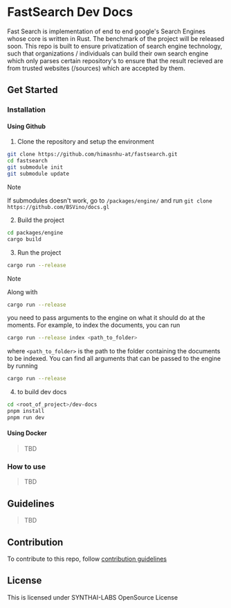 # FastSearch Dev Docs

Fast Search is implementation of end to end google's Search Engines whose core is written in Rust. The benchmark of the project will be released soon. This repo is built to ensure privatization of search engine technology, such that organizations / individuals can build their own search engine which only parses certain repository's to ensure that the result recieved are from trusted websites (/sources) which are accepted by them.

## Get Started

### Installation

#### Using Github

1. Clone the repository and setup the environment

```bash
git clone https://github.com/himasnhu-at/fastsearch.git
cd fastsearch
git submodule init
git submodule update
```

> [!Note]
> If submodules doesn't work, go to `/packages/engine/` and run `git clone https://github.com/BSVino/docs.gl`

2. Build the project

```bash
cd packages/engine
cargo build
```

3. Run the project

```bash
cargo run --release
```

> [!Note]
> Along with
>
> ```bash
> cargo run --release
> ```
>
> you need to pass arguments to the engine on what it should do at the moments. For example, to index the documents, you can run
>
> ```bash
> cargo run --release index <path_to_folder>
> ```
>
> where `<path_to_folder>` is the path to the folder containing the documents to be indexed. You can find all arguments that can be passed to the engine by running
>
> ```bash
> cargo run --release
> ```

4. to build dev docs

```bash
cd <root_of_project>/dev-docs
pnpm install
pnpm run dev
```

#### Using Docker

> TBD

### How to use

> TBD

## Guidelines

> TBD

## Contribution

To contribute to this repo, follow [contribution guidelines](/contributing.md)

## License

This is licensed under SYNTHAI-LABS OpenSource License
